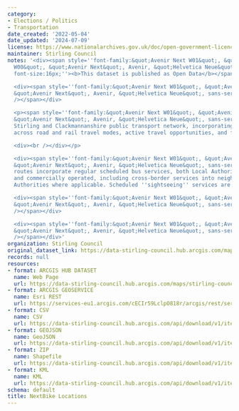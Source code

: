 ```yaml
---
category:
- Elections / Politics
- Transportation
date_created: '2022-05-04'
date_updated: '2024-07-09'
license: https://www.nationalarchives.gov.uk/doc/open-government-licence/version/3/
maintainer: Stirling Council
notes: '<div><span style=''font-family:&quot;Avenir Next W01&quot;, &quot;Avenir Next
  W00&quot;, &quot;Avenir Next&quot;, Avenir, &quot;Helvetica Neue&quot;, sans-serif;
  font-size:16px;''><b>This dataset is published as Open Data</b></span></div>

  <div><span style=''font-family:&quot;Avenir Next W01&quot;, &quot;Avenir Next W00&quot;,
  &quot;Avenir Next&quot;, Avenir, &quot;Helvetica Neue&quot;, sans-serif; font-size:16px;''><br
  /></span></div>

  <p><span style=''font-family:&quot;Avenir Next W01&quot;, &quot;Avenir Next W00&quot;,
  &quot;Avenir Next&quot;, Avenir, &quot;Helvetica Neue&quot;, sans-serif; font-size:16px;''>Complete
  Stirling and Clackmannanshire public transport network, incorporating public transport
  across road and rail travel modes, active travel opportunities, and ferry services.</span>

  <div><br /></div></p>

  <div><span style=''font-family:&quot;Avenir Next W01&quot;, &quot;Avenir Next W00&quot;,
  &quot;Avenir Next&quot;, Avenir, &quot;Helvetica Neue&quot;, sans-serif; font-size:16px;''>Bus
  routes incorporate regular scheduled bus services, both Local Authority supported
  and commercially operated, including cross-border services into neighbouring Local
  Authorities where applicable. Scheduled ''sightseeing'' services are excluded.</span></div>

  <div><span style=''font-family:&quot;Avenir Next W01&quot;, &quot;Avenir Next W00&quot;,
  &quot;Avenir Next&quot;, Avenir, &quot;Helvetica Neue&quot;, sans-serif; font-size:16px;''><br
  /></span></div>

  <div><span style=''font-family:&quot;Avenir Next W01&quot;, &quot;Avenir Next W00&quot;,
  &quot;Avenir Next&quot;, Avenir, &quot;Helvetica Neue&quot;, sans-serif; font-size:16px;''><br
  /></span></div>'
organization: Stirling Council
original_dataset_link: https://data-stirling-council.hub.arcgis.com/maps/stirling-council::nextbike-locations-1
records: null
resources:
- format: ARCGIS HUB DATASET
  name: Web Page
  url: https://data-stirling-council.hub.arcgis.com/maps/stirling-council::nextbike-locations-1
- format: ARCGIS GEOSERVICE
  name: Esri REST
  url: https://services-eu1.arcgis.com/cECIr59LclpO818r/arcgis/rest/services/Interactive_Public_Transport_Map/FeatureServer/3
- format: CSV
  name: CSV
  url: https://data-stirling-council.hub.arcgis.com/api/download/v1/items/977181964ef242788561a8bef5860b56/csv?layers=3
- format: GEOJSON
  name: GeoJSON
  url: https://data-stirling-council.hub.arcgis.com/api/download/v1/items/977181964ef242788561a8bef5860b56/geojson?layers=3
- format: ZIP
  name: Shapefile
  url: https://data-stirling-council.hub.arcgis.com/api/download/v1/items/977181964ef242788561a8bef5860b56/shapefile?layers=3
- format: KML
  name: KML
  url: https://data-stirling-council.hub.arcgis.com/api/download/v1/items/977181964ef242788561a8bef5860b56/kml?layers=3
schema: default
title: NextBike Locations
---
```

